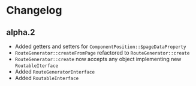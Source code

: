 # Changelog

## alpha.2
- Added getters and setters for `ComponentPosition::$pageDataProperty`
- `RouteGenerator::createFromPage` refactored to `RouteGenerator::create`
- `RouteGenerator::create` now accepts any object implementing new `RoutableIterface`
- Added `RouteGeneratorInterface`
- Added `RoutableInterface`
